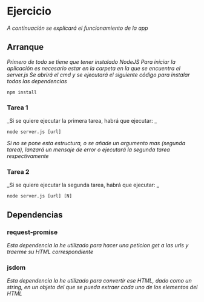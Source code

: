 # Ejercicio
_A continuación se explicará el funcionamiento de la app_

## Arranque
_Primero de todo se tiene que tener instalado NodeJS_
_Para iniciar la aplicación es necesario estar en la carpeta en la que se encuentra el server.js_
_Se abrirá el cmd y se ejecutará el siguiente código para instalar todas las dependencias_
```
npm install
```
### Tarea 1
_Si se quiere ejecutar la primera tarea, habrá que ejecutar: _
```
node server.js [url]
```
_Si no se pone esta estructura, o se añade un argumento mas (segunda tarea), lanzará un mensaje de error o ejecutará la segunda tarea respectivamente_

### Tarea 2
_Si se quiere ejecutar la segunda tarea, habrá que ejecutar: _

```
node server.js [url] [N]
```
## Dependencias
### request-promise
_Esta dependencia la he utilizado para hacer una peticion get a las urls y traerme su HTML correspondiente_
### jsdom
_Esta dependencia la he utilizado para convertir ese HTML, dado como un string, en un objeto del que se pueda extraer cada uno de los elementos del HTML_
